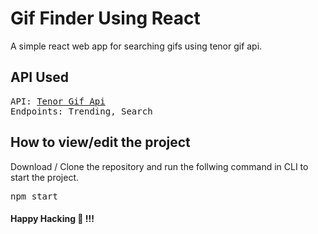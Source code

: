 # Gif Finder Using React
A simple react web app for searching gifs using tenor gif api.

## API Used
<pre>
API: <a href="https://tenor.com/gifapi">Tenor Gif Api</a>
Endpoints: Trending, Search
</pre>

## How to view/edit the project
Download / Clone the repository and run the follwing command in CLI to start the project.
<pre>npm start</pre>

#### Happy Hacking 🥳 !!! 
